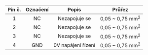 | **Pin č.** | **Označení** | **Popis** | **Průřez** |
| :---: | :---: | :---: | :---: |
| 1 | NC | Nezapojuje se | 0,05 ~ 0,75 mm<sup>2</sup> |
| 2 | NC | Nezapojuje se | 0,05 ~ 0,75 mm<sup>2</sup> |
| 3 | NC | Nezapojuje se | 0,05 ~ 0,75 mm<sup>2</sup> |
| 4 | GND | 0V napájení řízení | 0,05 ~ 0,75 mm<sup>2</sup> |
